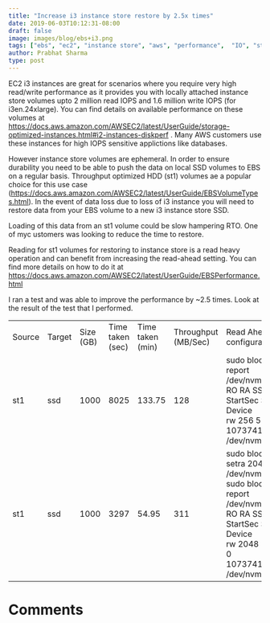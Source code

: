 ```yaml
---
title: "Increase i3 instance store restore by 2.5x times"
date: 2019-06-03T10:12:31-08:00
draft: false
image: images/blog/ebs+i3.png
tags: ["ebs", "ec2", "instance store", "aws", "performance",  "IO", "st1"]
author: Prabhat Sharma
type: post
---
```



EC2 i3 instances are great for scenarios where you require very high read/write performance as it provides you with locally attached instance store volumes upto 2 million read IOPS and 1.6 million write IOPS (for i3en.24xlarge). You can find details on available performance on these volumes at https://docs.aws.amazon.com/AWSEC2/latest/UserGuide/storage-optimized-instances.html#i2-instances-diskperf . Many AWS customers use these instances for high IOPS sensitive applictions like databases.

However instance store volumes are ephemeral. In order to ensure durability you need to be able to push the data on local SSD volumes to EBS on a regular basis. Throughput optimized HDD (st1) volumes ae a popular choice for this use case (https://docs.aws.amazon.com/AWSEC2/latest/UserGuide/EBSVolumeTypes.html). In the event of data loss due to loss of i3 instance you will need to restore data from your EBS volume to a new i3 instance store SSD.

Loading of this data from an st1 volume could be slow hampering RTO. One of myc ustomers was looking to reduce the time to restore.

Reading for st1 volumes for restoring to instance store is a read heavy operation and can benefit from increasing the read-ahead setting. You can find more details on how to do it at https://docs.aws.amazon.com/AWSEC2/latest/UserGuide/EBSPerformance.html

I ran a test and was able to improve the performance by ~2.5 times. Look at the result of the test that I performed. 
<table>
    <tr>
        <td>Source</td>
        <td>Target</td>
        <td>Size (GB)</td>
        <td>Time taken (sec)</td>
        <td>Time taken (min)</td>
        <td>Throughput (MB/Sec)</td>
        <td>Read Ahead configuration</td>
    </tr>
    <tr>
        <td>st1</td>
        <td>ssd</td>
        <td>1000</td>
        <td>8025</td>
        <td>133.75</td>
        <td>128</td>
        <td>sudo blockdev --report /dev/nvme10n1<br>
RO    RA   SSZ   BSZ   StartSec            Size   Device<br>
rw   256   512   512          0  10737418240000   /dev/nvme10n1</td>
    </tr>
    <tr>
        <td>st1</td>
        <td>ssd</td>
        <td>1000</td>
        <td>3297</td>
        <td>54.95</td>
        <td>311</td>
        <td>sudo blockdev --setra 2048 /dev/nvme10n1<br>
sudo blockdev --report /dev/nvme10n1<br>
RO    RA   SSZ   BSZ   StartSec            Size   Device<br>
rw  2048   512   512          0  10737418240000   /dev/nvme10n1</td>
    </tr>
</table>



# Comments

<div id="commento"></div>
<script src="https://cdn.commento.io/js/commento.js"></script>